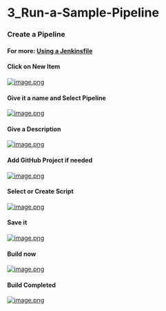 # 3_Run-a-Sample-Pipeline

### Create a Pipeline

#### For more: [Using a Jenkinsfile](https://www.jenkins.io/doc/book/pipeline/jenkinsfile/)

#### Click on New Item

[![image.png](https://bookstack.besthomelabevar.xyz/uploads/images/gallery/2024-06/scaled-1680-/UnoxjdWZq0YX3b9n-image.png)](https://bookstack.besthomelabevar.xyz/uploads/images/gallery/2024-06/UnoxjdWZq0YX3b9n-image.png)

#### Give it a name and Select Pipeline

[![image.png](https://bookstack.besthomelabevar.xyz/uploads/images/gallery/2024-06/scaled-1680-/75x8Wu3IHm5UMSfc-image.png)](https://bookstack.besthomelabevar.xyz/uploads/images/gallery/2024-06/75x8Wu3IHm5UMSfc-image.png)

#### Give a Description

[![image.png](https://bookstack.besthomelabevar.xyz/uploads/images/gallery/2024-06/scaled-1680-/fZ7PkHMfOIRmF7FK-image.png)](https://bookstack.besthomelabevar.xyz/uploads/images/gallery/2024-06/fZ7PkHMfOIRmF7FK-image.png)

#### Add GitHub Project if needed

[![image.png](https://bookstack.besthomelabevar.xyz/uploads/images/gallery/2024-06/scaled-1680-/4S3u7GvuCJpu6ZI3-image.png)](https://bookstack.besthomelabevar.xyz/uploads/images/gallery/2024-06/4S3u7GvuCJpu6ZI3-image.png)

#### Select or Create Script

[![image.png](https://bookstack.besthomelabevar.xyz/uploads/images/gallery/2024-06/scaled-1680-/GQNAnJpMdsWJXitR-image.png)](https://bookstack.besthomelabevar.xyz/uploads/images/gallery/2024-06/GQNAnJpMdsWJXitR-image.png)

#### Save it

[![image.png](https://bookstack.besthomelabevar.xyz/uploads/images/gallery/2024-06/scaled-1680-/AI4zXAiSurliTrN8-image.png)](https://bookstack.besthomelabevar.xyz/uploads/images/gallery/2024-06/AI4zXAiSurliTrN8-image.png)

#### Build now

[![image.png](https://bookstack.besthomelabevar.xyz/uploads/images/gallery/2024-06/scaled-1680-/ixLdfwQBdfEE9zOi-image.png)](https://bookstack.besthomelabevar.xyz/uploads/images/gallery/2024-06/ixLdfwQBdfEE9zOi-image.png)

#### Build Completed

[![image.png](https://bookstack.besthomelabevar.xyz/uploads/images/gallery/2024-06/scaled-1680-/rexbuA93LY3dJpCH-image.png)](https://bookstack.besthomelabevar.xyz/uploads/images/gallery/2024-06/rexbuA93LY3dJpCH-image.png)
